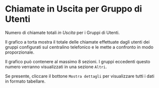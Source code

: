 # Chiamate in Uscita per Gruppo di Utenti

Numero di chiamate totali *in Uscita* per i Gruppi di Utenti.

Il grafico a torta mostra il totale delle chiamate effettuate dagli utenti dei 
gruppi configurati sul centralino telefonico e le mette a confronto in modo 
proporzionale.

Il grafico può contenere al massimo 8 sezioni. I gruppi eccedenti questo numero
verranno visualizzati in una sezione `Altri`.

Se presente, cliccare il bottone `Mostra dettagli` per visualizzare tutti i dati
in formato tabellare.
